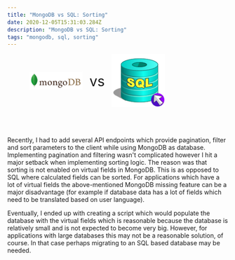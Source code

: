 ```yaml
---
title: "MongoDB vs SQL: Sorting"
date: 2020-12-05T15:31:03.284Z
description: "MongoDB vs SQL: Sorting"
tags: "mongodb, sql, sorting"
---
```


<div style="display:flex;align-items:center;padding-left:10%;padding-right:10%;padding-bottom:50px;">
    <div style="width:30%;">
        <img src="mongodb.png"
            alt="MongoDB"
            style="margin:0;"
            />
    </div>
        <span style="font-size: 32px;padding-left:16px;padding-right:16px;"> vs </span>
    <div style="width:30%;">
    <img src="sql.png"
        alt="SQL"
        />
    </div>
</div>

Recently, I had to add several API endpoints which provide pagination, filter and sort parameters to the client while using MongoDB as database. Implementing pagination and filtering wasn't complicated however I hit a major setback when implementing sorting logic. The reason was that sorting is not enabled on virtual fields in MongoDB. This is as opposed to SQL where calculated fields can be sorted. For applications which have a lot of virtual fields the above-mentioned MongoDB missing feature can be a major disadvantage (for example if database data has a lot of fields which need to be translated based on user language).

Eventually, I ended up with creating a script which would populate the database with the virtual fields which is reasonable because the database is relatively small and is not expected to become very big. However, for applications with large databases this may not be a reasonable solution, of course. In that case perhaps migrating to an SQL based database may be needed.
